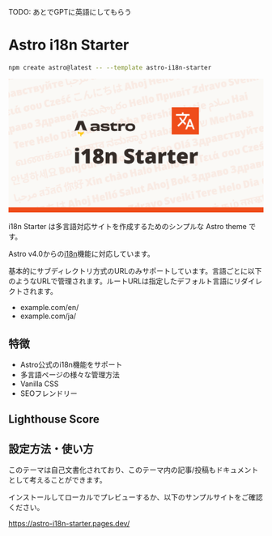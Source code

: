 TODO: あとでGPTに英語にしてもらう

# Astro i18n Starter

```sh
npm create astro@latest -- --template astro-i18n-starter
```

![Logo Image](./public/ogp.png)

i18n Starter は多言語対応サイトを作成するためのシンプルな Astro theme です。

Astro v4.0からの[i18n](https://docs.astro.build/en/guides/internationalization/)機能に対応しています。

基本的にサブディレクトリ方式のURLのみサポートしています。言語ごとに以下のようなURLで管理されます。ルートURLは指定したデフォルト言語にリダイレクトされます。

- example.com/en/
- example.com/ja/


## 特徴
- Astro公式のi18n機能をサポート
- 多言語ページの様々な管理方法
- Vanilla CSS
- SEOフレンドリー


## Lighthouse Score


## 設定方法・使い方

このテーマは自己文書化されており、このテーマ内の記事/投稿もドキュメントとして考えることができます。

インストールしてローカルでプレビューするか、以下のサンプルサイトをご確認ください。

https://astro-i18n-starter.pages.dev/
